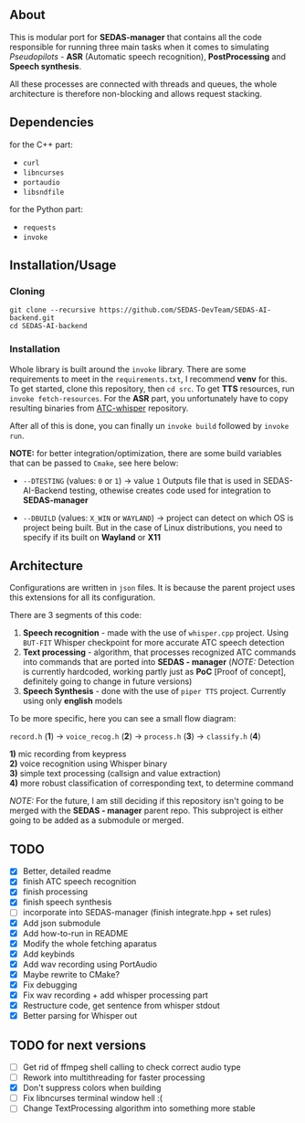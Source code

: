 ## About

This is modular port for **SEDAS-manager** that contains all the code responsible for running three main tasks when it comes to simulating *Pseudopilots* - **ASR** (Automatic speech recognition), **PostProcessing** and **Speech synthesis**.

All these processes are connected with threads and queues, the whole architecture is therefore non-blocking and allows request stacking.

## Dependencies

for the C++ part:

- `curl`
- `libncurses`
- `portaudio`
- `libsndfile`

for the Python part:

- `requests`
- `invoke`

## Installation/Usage

### Cloning

``` shell
git clone --recursive https://github.com/SEDAS-DevTeam/SEDAS-AI-backend.git
cd SEDAS-AI-backend
```

### Installation

Whole library is built around the `invoke` library. There are some requirements to meet in the `requirements.txt`, I recommend **venv** for this.
To get started, clone this repository, then `cd src`. To get **TTS** resources, run `invoke fetch-resources`. For the **ASR** part, you unfortunately have to copy resulting binaries from [ATC-whisper](https://github.com/SEDAS-DevTeam/ATC-whisper) repository.

After all of this is done, you can finally un `invoke build` followed by `invoke run`.

**NOTE:** for better integration/optimization, there are some build variables that can be passed to `Cmake`, see here below:

- `--DTESTING` (values: `0` or `1`) &rarr; value `1` Outputs file that is used in SEDAS-AI-Backend testing, othewise creates code used for integration to **SEDAS-manager**

- `--DBUILD` (values: `X_WIN` or `WAYLAND`) &rarr; project can detect on which OS is project being built. But in the case of Linux distributions, you need to specify if its built on **Wayland** or **X11**

## Architecture

Configurations are written in `json` files. It is because the parent project uses this extensions for all its configuration.

There are 3 segments of this code:

1) **Speech recognition** - made with the use of `whisper.cpp` project. Using `BUT-FIT` Whisper checkpoint for more accurate ATC speech detection
2) **Text processing** - algorithm, that processes recognized ATC commands into commands that are ported into **SEDAS - manager** (*NOTE:* Detection is currently hardcoded, working partly just as **PoC** [Proof of concept], definitely going to change in future versions)
3) **Speech Synthesis** - done with the use of `piper TTS` project. Currently using only **english** models

To be more specific, here you can see a small flow diagram:

`record.h` (**1**) &rarr; `voice_recog.h` (**2**) &rarr; `process.h` (**3**) &rarr; `classify.h` (**4**)

**1)** mic recording from keypress <br>
**2)** voice recognition using Whisper binary <br>
**3)** simple text processing (callsign and value extraction) <br>
**4)** more robust classification of corresponding text, to determine command

*NOTE:* For the future, I am still deciding if this repository isn't going to be merged with the **SEDAS - manager** parent repo. This subproject is either going to be added as a submodule or merged.

## TODO

- [x] Better, detailed readme
- [x] finish ATC speech recognition
- [x] finish processing
- [x] finish speech synthesis
- [ ] incorporate into SEDAS-manager (finish integrate.hpp + set rules)
- [x] Add json submodule
- [x] Add how-to-run in README
- [x] Modify the whole fetching aparatus
- [x] Add keybinds
- [x] Add wav recording using PortAudio
- [x] Maybe rewrite to CMake?
- [x] Fix debugging
- [x] Fix wav recording + add whisper processing part
- [x] Restructure code, get sentence from whisper stdout
- [x] Better parsing for Whisper out

## TODO for next versions

- [ ] Get rid of ffmpeg shell calling to check correct audio type
- [ ] Rework into multithreading for faster processing
- [x] Don't suppress colors when building
- [ ] Fix libncurses terminal window hell :(
- [ ] Change TextProcessing algorithm into something more stable
